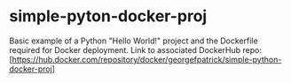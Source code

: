 # simple-pyton-docker-proj
Basic example of a Python "Hello World!" project and the Dockerfile required for Docker deployment.
Link to associated DockerHub repo: [https://hub.docker.com/repository/docker/georgefpatrick/simple-python-docker-proj]
